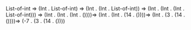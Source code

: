 List-of-int $\Rightarrow$ (Int . List-of-int) $\Rightarrow$ (Int . (Int . List-of-int)) $\Rightarrow$ (Int . (Int . (Int . List-of-int))) $\Rightarrow$ (Int . (Int . (Int . ())))$\Rightarrow$ (Int . (Int . (14 . ())))$\Rightarrow$ (Int . (3 . (14 . ())))$\Rightarrow$ (-7 . (3 . (14 . ())))

